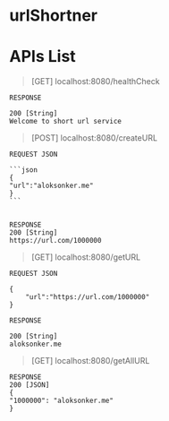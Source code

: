 # urlShortner

# APIs List
> [GET] localhost:8080/healthCheck

    RESPONSE
    
    200 [String]
    Welcome to short url service
    
> [POST] localhost:8080/createURL

    REQUEST JSON

    ```json
    {
    "url":"aloksonker.me"
    }
    ```
    

    RESPONSE
    200 [String]
    https://url.com/1000000




> [GET] localhost:8080/getURL

    REQUEST JSON
    
    {
        "url":"https://url.com/1000000"
    }

    RESPONSE
    
    200 [String]
    aloksonker.me

> [GET] localhost:8080/getAllURL

    RESPONSE
    200 [JSON]
    {
    "1000000": "aloksonker.me"
    }


